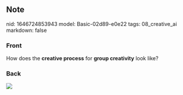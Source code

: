 ## Note
nid: 1646724853943
model: Basic-02d89-e0e22
tags: 08_creative_ai
markdown: false

### Front
How does the <b>creative process</b> for <b>group creativity</b>
look like?

### Back
<img src="paste-2127c2b54969fa2e55ceb0cf5a5fe3f716f58cb5.jpg">
